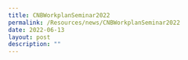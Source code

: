 ```yaml
---
title: CNBWorkplanSeminar2022
permalink: /Resources/news/CNBWorkplanSeminar2022
date: 2022-06-13
layout: post
description: ""
---
```

